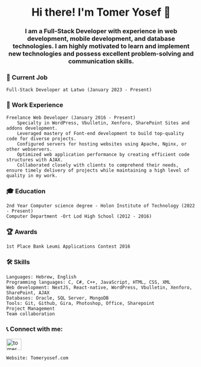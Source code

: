 
<h1 align="center">Hi there! I'm Tomer Yosef 👋</h1>

<h3 align="center">I am a Full-Stack Developer with experience in web development, mobile development, and database technologies. I am highly motivated to learn and implement new technologies and possess excellent problem-solving and communication skills.</h3>

   <h3 align="left"> 🔭 Current Job</h3>


    Full-Stack Developer at Latwo (January 2023 - Present)


   <h3 align="left"> 💼 Work Experience</h3>

    Freelance Web Developer (January 2016 - Present)
        Specialty in WordPress, Vbulletin, Xenforo, SharePoint Sites and addons development.
        Leveraged mastery of Font-end development to build top-quality code for diverse projects.
        Configured servers for hosting websites using Apache, Nginx, or other webservers.
        Optimized web application performance by creating efficient code structures with AJAX.
        Collaborated closely with clients to comprehend their needs, ensure timely delivery of projects while maintaining a high level of quality in my work.

  
   <h3 align="left"> 🎓 Education</h3>

    2nd Year Computer science degree - Holon Institute of Technology (2022 - Present)
    Computer Department -Ort Lod High School (2012 - 2016)


<h3 align="left">🏆 Awards</h3>

    1st Place Bank Leumi Applications Contest 2016
    
<h3 align="left">🛠️ Skills</h3>


    Languages: Hebrew, English
    Programming languages: C, C#, C++, JavaScript, HTML, CSS, XML
    Web development: NextJS, React-native, WordPress, Vbulletin, Xenforo, SharePoint, AJAX
    Databases: Oracle, SQL Server, MongoDB
    Tools: Git, Github, Gira, Photoshop, Office, Sharepoint
    Project Management
    Team collaboration


<h3 align="left">📞 Connect with me:</h3>
<p align="left">
<a href="https://linkedin.com/in/tomer yosef" target="blank"><img align="center" src="https://raw.githubusercontent.com/rahuldkjain/github-profile-readme-generator/master/src/images/icons/Social/linked-in-alt.svg" alt="tomer yosef" height="30" width="40" /></a>
</p>

    Website: Tomeryosef.com
